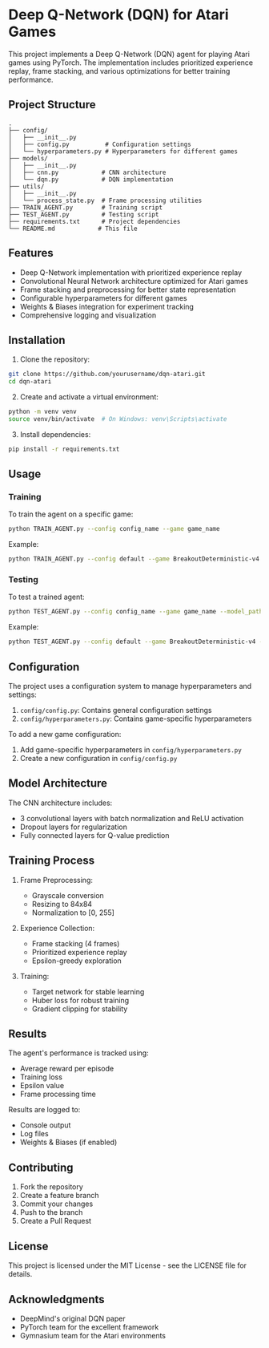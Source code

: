 # Deep Q-Network (DQN) for Atari Games

This project implements a Deep Q-Network (DQN) agent for playing Atari games using PyTorch. The implementation includes prioritized experience replay, frame stacking, and various optimizations for better training performance.

## Project Structure

```
.
├── config/
│   ├── __init__.py
│   ├── config.py          # Configuration settings
│   └── hyperparameters.py # Hyperparameters for different games
├── models/
│   ├── __init__.py
│   ├── cnn.py            # CNN architecture
│   └── dqn.py            # DQN implementation
├── utils/
│   ├── __init__.py
│   └── process_state.py  # Frame processing utilities
├── TRAIN_AGENT.py        # Training script
├── TEST_AGENT.py         # Testing script
├── requirements.txt      # Project dependencies
└── README.md            # This file
```

## Features

- Deep Q-Network implementation with prioritized experience replay
- Convolutional Neural Network architecture optimized for Atari games
- Frame stacking and preprocessing for better state representation
- Configurable hyperparameters for different games
- Weights & Biases integration for experiment tracking
- Comprehensive logging and visualization

## Installation

1. Clone the repository:
```bash
git clone https://github.com/yourusername/dqn-atari.git
cd dqn-atari
```

2. Create and activate a virtual environment:
```bash
python -m venv venv
source venv/bin/activate  # On Windows: venv\Scripts\activate
```

3. Install dependencies:
```bash
pip install -r requirements.txt
```

## Usage

### Training

To train the agent on a specific game:

```bash
python TRAIN_AGENT.py --config config_name --game game_name
```

Example:
```bash
python TRAIN_AGENT.py --config default --game BreakoutDeterministic-v4
```

### Testing

To test a trained agent:

```bash
python TEST_AGENT.py --config config_name --game game_name --model_path path/to/model.pth
```

Example:
```bash
python TEST_AGENT.py --config default --game BreakoutDeterministic-v4 --model_path models/breakout_model.pth
```

## Configuration

The project uses a configuration system to manage hyperparameters and settings:

1. `config/config.py`: Contains general configuration settings
2. `config/hyperparameters.py`: Contains game-specific hyperparameters

To add a new game configuration:
1. Add game-specific hyperparameters in `config/hyperparameters.py`
2. Create a new configuration in `config/config.py`

## Model Architecture

The CNN architecture includes:
- 3 convolutional layers with batch normalization and ReLU activation
- Dropout layers for regularization
- Fully connected layers for Q-value prediction

## Training Process

1. Frame Preprocessing:
   - Grayscale conversion
   - Resizing to 84x84
   - Normalization to [0, 255]

2. Experience Collection:
   - Frame stacking (4 frames)
   - Prioritized experience replay
   - Epsilon-greedy exploration

3. Training:
   - Target network for stable learning
   - Huber loss for robust training
   - Gradient clipping for stability

## Results

The agent's performance is tracked using:
- Average reward per episode
- Training loss
- Epsilon value
- Frame processing time

Results are logged to:
- Console output
- Log files
- Weights & Biases (if enabled)

## Contributing

1. Fork the repository
2. Create a feature branch
3. Commit your changes
4. Push to the branch
5. Create a Pull Request

## License

This project is licensed under the MIT License - see the LICENSE file for details.

## Acknowledgments

- DeepMind's original DQN paper
- PyTorch team for the excellent framework
- Gymnasium team for the Atari environments 
